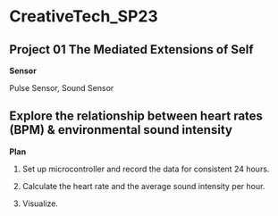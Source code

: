 # CreativeTech_SP23
## Project 01 The Mediated Extensions of Self 


**Sensor**

Pulse Sensor, Sound Sensor

  

## Explore the relationship between heart rates (BPM) & environmental sound intensity



**Plan**
1. Set up microcontroller and record the data for consistent 24 hours. 

2. Calculate the heart rate and the average sound intensity per hour. 

3. Visualize.
